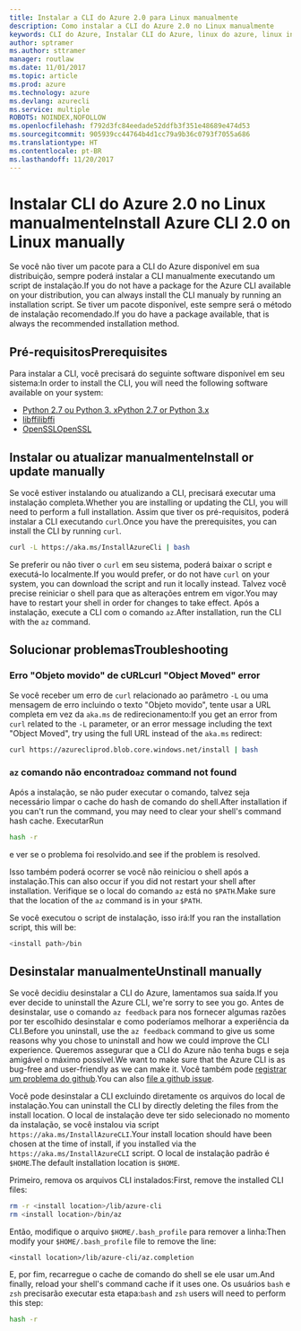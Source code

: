 ```yaml
---
title: Instalar a CLI do Azure 2.0 para Linux manualmente
description: Como instalar a CLI do Azure 2.0 no Linux manualmente
keywords: CLI do Azure, Instalar CLI do Azure, linux do azure, linux instalar azure
author: sptramer
ms.author: sttramer
manager: routlaw
ms.date: 11/01/2017
ms.topic: article
ms.prod: azure
ms.technology: azure
ms.devlang: azurecli
ms.service: multiple
ROBOTS: NOINDEX,NOFOLLOW
ms.openlocfilehash: f792d3fc84eedade52ddfb3f351e48689e474d53
ms.sourcegitcommit: 905939cc44764b4d1cc79a9b36c0793f7055a686
ms.translationtype: HT
ms.contentlocale: pt-BR
ms.lasthandoff: 11/20/2017
---
```

# <a name="install-azure-cli-20-on-linux-manually"></a><span data-ttu-id="997a2-104">Instalar CLI do Azure 2.0 no Linux manualmente</span><span class="sxs-lookup"><span data-stu-id="997a2-104">Install Azure CLI 2.0 on Linux manually</span></span>

<span data-ttu-id="997a2-105">Se você não tiver um pacote para a CLI do Azure disponível em sua distribuição, sempre poderá instalar a CLI manualmente executando um script de instalação.</span><span class="sxs-lookup"><span data-stu-id="997a2-105">If you do not have a package for the Azure CLI available on your distribution, you can always install the CLI manualy by running an installation script.</span></span> <span data-ttu-id="997a2-106">Se tiver um pacote disponível, este sempre será o método de instalação recomendado.</span><span class="sxs-lookup"><span data-stu-id="997a2-106">If you do have a package available, that is always the recommended installation method.</span></span>

## <a name="prerequisites"></a><span data-ttu-id="997a2-107">Pré-requisitos</span><span class="sxs-lookup"><span data-stu-id="997a2-107">Prerequisites</span></span>

<span data-ttu-id="997a2-108">Para instalar a CLI, você precisará do seguinte software disponível em seu sistema:</span><span class="sxs-lookup"><span data-stu-id="997a2-108">In order to install the CLI, you will need the following software available on your system:</span></span>

* [<span data-ttu-id="997a2-109">Python 2.7 ou Python 3. x</span><span class="sxs-lookup"><span data-stu-id="997a2-109">Python 2.7 or Python 3.x</span></span>](https://www.python.org/downloads/)
* [<span data-ttu-id="997a2-110">libffi</span><span class="sxs-lookup"><span data-stu-id="997a2-110">libffi</span></span>](https://sourceware.org/libffi/)
* [<span data-ttu-id="997a2-111">OpenSSL</span><span class="sxs-lookup"><span data-stu-id="997a2-111">OpenSSL</span></span>](https://www.openssl.org/source/)

## <a name="install-or-update-manually"></a><span data-ttu-id="997a2-112">Instalar ou atualizar manualmente</span><span class="sxs-lookup"><span data-stu-id="997a2-112">Install or update manually</span></span>

<span data-ttu-id="997a2-113">Se você estiver instalando ou atualizando a CLI, precisará executar uma instalação completa.</span><span class="sxs-lookup"><span data-stu-id="997a2-113">Whether you are installing or updating the CLI, you will need to perform a full installation.</span></span> <span data-ttu-id="997a2-114">Assim que tiver os pré-requisitos, poderá instalar a CLI executando `curl`.</span><span class="sxs-lookup"><span data-stu-id="997a2-114">Once you have the prerequisites, you can install the CLI by running `curl`.</span></span>

```bash
curl -L https://aka.ms/InstallAzureCli | bash
```

<span data-ttu-id="997a2-115">Se preferir ou não tiver o `curl` em seu sistema, poderá baixar o script e executá-lo localmente.</span><span class="sxs-lookup"><span data-stu-id="997a2-115">If you would prefer, or do not have `curl` on your system, you can download the script and run it locally instead.</span></span> <span data-ttu-id="997a2-116">Talvez você precise reiniciar o shell para que as alterações entrem em vigor.</span><span class="sxs-lookup"><span data-stu-id="997a2-116">You may have to restart your shell in order for changes to take effect.</span></span> <span data-ttu-id="997a2-117">Após a instalação, execute a CLI com o comando `az`.</span><span class="sxs-lookup"><span data-stu-id="997a2-117">After installation, run the CLI with the `az` command.</span></span>

## <a name="troubleshooting"></a><span data-ttu-id="997a2-118">Solucionar problemas</span><span class="sxs-lookup"><span data-stu-id="997a2-118">Troubleshooting</span></span>

### <a name="curl-object-moved-error"></a><span data-ttu-id="997a2-119">Erro "Objeto movido" de cURL</span><span class="sxs-lookup"><span data-stu-id="997a2-119">curl "Object Moved" error</span></span>

<span data-ttu-id="997a2-120">Se você receber um erro de `curl` relacionado ao parâmetro `-L` ou uma mensagem de erro incluindo o texto "Objeto movido", tente usar a URL completa em vez da `aka.ms` de redirecionamento:</span><span class="sxs-lookup"><span data-stu-id="997a2-120">If you get an error from `curl` related to the `-L` parameter, or an error message including the text "Object Moved", try using the full URL instead of the `aka.ms` redirect:</span></span>

```bash
curl https://azurecliprod.blob.core.windows.net/install | bash
```

### <a name="az-command-not-found"></a><span data-ttu-id="997a2-121">`az` comando não encontrado</span><span class="sxs-lookup"><span data-stu-id="997a2-121">`az` command not found</span></span>

<span data-ttu-id="997a2-122">Após a instalação, se não puder executar o comando, talvez seja necessário limpar o cache do hash de comando do shell.</span><span class="sxs-lookup"><span data-stu-id="997a2-122">After installation if you can't run the command, you may need to clear your shell's command hash cache.</span></span> <span data-ttu-id="997a2-123">Executar</span><span class="sxs-lookup"><span data-stu-id="997a2-123">Run</span></span>

```bash
hash -r
```

<span data-ttu-id="997a2-124">e ver se o problema foi resolvido.</span><span class="sxs-lookup"><span data-stu-id="997a2-124">and see if the problem is resolved.</span></span> 

<span data-ttu-id="997a2-125">Isso também poderá ocorrer se você não reiniciou o shell após a instalação.</span><span class="sxs-lookup"><span data-stu-id="997a2-125">This can also occur if you did not restart your shell after installation.</span></span> <span data-ttu-id="997a2-126">Verifique se o local do comando `az` está no `$PATH`.</span><span class="sxs-lookup"><span data-stu-id="997a2-126">Make sure that the location of the `az` command is in your `$PATH`.</span></span>

<span data-ttu-id="997a2-127">Se você executou o script de instalação, isso irá:</span><span class="sxs-lookup"><span data-stu-id="997a2-127">If you ran the installation script, this will be:</span></span>

```bash
<install path>/bin
```

## <a name="unstinall-manually"></a><span data-ttu-id="997a2-128">Desinstalar manualmente</span><span class="sxs-lookup"><span data-stu-id="997a2-128">Unstinall manually</span></span>

<span data-ttu-id="997a2-129">Se você decidiu desinstalar a CLI do Azure, lamentamos sua saída.</span><span class="sxs-lookup"><span data-stu-id="997a2-129">If you ever decide to uninstall the Azure CLI, we're sorry to see you go.</span></span> <span data-ttu-id="997a2-130">Antes de desinstalar, use o comando `az feedback` para nos fornecer algumas razões por ter escolhido desinstalar e como poderíamos melhorar a experiência da CLI.</span><span class="sxs-lookup"><span data-stu-id="997a2-130">Before you uninstall, use the `az feedback` command to give us some reasons why you chose to uninstall and how we could improve the CLI experience.</span></span> <span data-ttu-id="997a2-131">Queremos assegurar que a CLI do Azure não tenha bugs e seja amigável o máximo possível.</span><span class="sxs-lookup"><span data-stu-id="997a2-131">We want to make sure that the Azure CLI is as bug-free and user-friendly as we can make it.</span></span> <span data-ttu-id="997a2-132">Você também pode [registrar um problema do github](https://github.com/Azure/azure-cli/issues).</span><span class="sxs-lookup"><span data-stu-id="997a2-132">You can also [file a github issue](https://github.com/Azure/azure-cli/issues).</span></span>

<span data-ttu-id="997a2-133">Você pode desinstalar a CLI excluindo diretamente os arquivos do local de instalação.</span><span class="sxs-lookup"><span data-stu-id="997a2-133">You can uninstall the CLI by directly deleting the files from the install location.</span></span> <span data-ttu-id="997a2-134">O local de instalação deve ter sido selecionado no momento da instalação, se você instalou via script `https://aka.ms/InstallAzureCLI`.</span><span class="sxs-lookup"><span data-stu-id="997a2-134">Your install location should have been chosen at the time of install, if you installed via the `https://aka.ms/InstallAzureCLI` script.</span></span> <span data-ttu-id="997a2-135">O local de instalação padrão é `$HOME`.</span><span class="sxs-lookup"><span data-stu-id="997a2-135">The default installation location is `$HOME`.</span></span>

<span data-ttu-id="997a2-136">Primeiro, remova os arquivos CLI instalados:</span><span class="sxs-lookup"><span data-stu-id="997a2-136">First, remove the installed CLI files:</span></span>

```bash
rm -r <install location>/lib/azure-cli
rm <install location>/bin/az
```

<span data-ttu-id="997a2-137">Então, modifique o arquivo `$HOME/.bash_profile` para remover a linha:</span><span class="sxs-lookup"><span data-stu-id="997a2-137">Then modify your `$HOME/.bash_profile` file to remove the line:</span></span>

```
<install location>/lib/azure-cli/az.completion
```

<span data-ttu-id="997a2-138">E, por fim, recarregue o cache de comando do shell se ele usar um.</span><span class="sxs-lookup"><span data-stu-id="997a2-138">And finally, reload your shell's command cache if it uses one.</span></span> <span data-ttu-id="997a2-139">Os usuários `bash` e `zsh` precisarão executar esta etapa:</span><span class="sxs-lookup"><span data-stu-id="997a2-139">`bash` and `zsh` users will need to perform this step:</span></span>

```bash
hash -r
```
